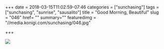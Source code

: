 +++
date = 2018-03-15T11:02:59-07:46
categories = ["sunchasing"]
tags = ["sunchasing", "sunrise", "sausalito"]
title = "Good Morning, Beautiful"
slug = "046"
href= ""
summary=""
featuredimg = "//media.konigi.com/sunchasing/046.jpg"

+++

<img src="//media.konigi.com/sunchasing/046.jpg" />
